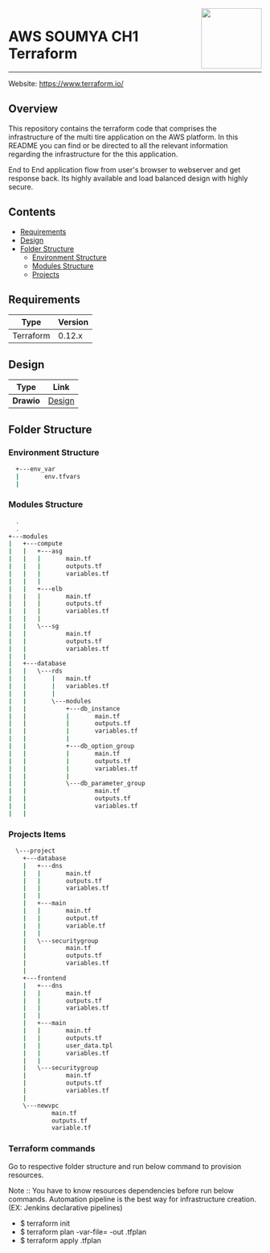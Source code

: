 <img src="https://www.datocms-assets.com/2885/1506457071-blog-terraform-list.svg" align="right" width="120">

# AWS SOUMYA CH1 Terraform
--------------------------
Website: https://www.terraform.io/

## Overview
This repository contains the terraform code that comprises the infrastructure of
the multi tire application on the AWS platform. In this README you can find or
be directed to all the relevant information regarding the infrastructure for the
this application.

End to End application flow from user's browser to webserver and get response back.
Its highly available and load balanced design with highly secure.

## Contents
- [Requirements](#requirements)
- [Design](#design)
- [Folder Structure](#folder-structure)
  - [Environment Structure](#environment-structure)
  - [Modules Structure](#stack-structure)
  - [Projects ](#additional-items)

<a name="requirements"/>

## Requirements
Type | Version
----------- | -----------
Terraform | 0.12.x

<a name="design"/>

## Design
Type        | Link  
----------- | -----------
**Drawio** | [Design](https://github.com/sdmishra1992/soumya-ch1/blob/main/aws.drawio)

<a name="folder-structure"/>

## Folder Structure

<a name="environment-structure"/>

### Environment Structure
```bash
  +---env_var
  |       env.tfvars
  |
```

<a name="stack-structure"/>

### Modules Structure
```bash
  .
  .
+---modules
|   +---compute
|   |   +---asg
|   |   |       main.tf
|   |   |       outputs.tf
|   |   |       variables.tf
|   |   |
|   |   +---elb
|   |   |       main.tf
|   |   |       outputs.tf
|   |   |       variables.tf
|   |   |
|   |   \---sg
|   |           main.tf
|   |           outputs.tf
|   |           variables.tf
|   |
|   +---database
|   |   \---rds
|   |       |   main.tf
|   |       |   variables.tf
|   |       |
|   |       \---modules
|   |           +---db_instance
|   |           |       main.tf
|   |           |       outputs.tf
|   |           |       variables.tf
|   |           |
|   |           +---db_option_group
|   |           |       main.tf
|   |           |       outputs.tf
|   |           |       variables.tf
|   |           |
|   |           \---db_parameter_group
|   |                   main.tf
|   |                   outputs.tf
|   |                   variables.tf
|   |
```

<a name="additional-items"/>

### Projects Items
```bash
  \---project
    +---database
    |   +---dns
    |   |       main.tf
    |   |       outputs.tf
    |   |       variables.tf
    |   |
    |   +---main
    |   |       main.tf
    |   |       output.tf
    |   |       variable.tf
    |   |
    |   \---securitygroup
    |           main.tf
    |           outputs.tf
    |           variables.tf
    |
    +---frontend
    |   +---dns
    |   |       main.tf
    |   |       outputs.tf
    |   |       variables.tf
    |   |
    |   +---main
    |   |       main.tf
    |   |       outputs.tf
    |   |       user_data.tpl
    |   |       variables.tf
    |   |
    |   \---securitygroup
    |           main.tf
    |           outputs.tf
    |           variables.tf
    |
    \---newvpc
            main.tf
            outputs.tf
            variable.tf
```
### Terraform commands
Go to respective folder structure and run below command to provision resources.

Note :: You have to know resources dependencies before run below commands. 
        Automation pipeline is the best way for infrastructure creation. (EX: Jenkins declarative pipelines)

 - $ terraform init
 - $ terraform plan -var-file=<path to env.tfvars> -out <resource>.tfplan
 - $ terraform apply <resource>.tfplan
